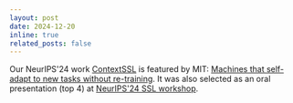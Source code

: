 ```yaml
---
layout: post
date: 2024-12-20
inline: true
related_posts: false
---
```


Our NeurIPS'24 work [ContextSSL](https://arxiv.org/pdf/2405.18193) is featured by MIT: [Machines that self-adapt to new tasks without re-training](https://www.csail.mit.edu/news/machines-self-adapt-new-tasks-without-re-training). It was also selected as an oral presentation (top 4) at [NeurIPS'24 SSL workshop](https://sslneurips2024.github.io/).